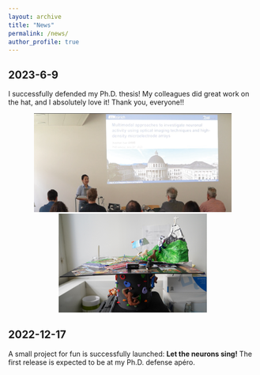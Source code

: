 ```yaml
---
layout: archive
title: "News"
permalink: /news/
author_profile: true
---
```

## 2023-6-9 <br>

I successfully defended my Ph.D. thesis! My colleagues did great work on the hat, and I absolutely love it! Thank you, everyone!!<br>

<p align="center">
  <img src="../images/news-defense.png" width="400" height="200">
  <img src="../images/hat.jpeg" width="300" height="200">
</p>

## 2022-12-17 <br>

A small project for fun is successfully launched: <b>Let the neurons sing!</b> 
The first release is expected to be at my Ph.D. defense apéro.
